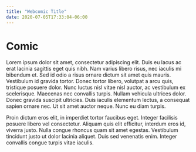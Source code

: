 ```yaml
---
title: "Webcomic Title"
date: 2020-07-05T17:33:04-06:00
---
```

# Comic
Lorem ipsum dolor sit amet, consectetur adipiscing elit. Duis eu lacus ac erat lacinia sagittis eget quis nibh. Nam varius libero risus, nec iaculis mi bibendum et. Sed id odio a risus ornare dictum sit amet quis mauris. Vestibulum id gravida tortor. Donec tortor libero, volutpat a arcu quis, tristique posuere dolor. Nunc luctus nisl vitae nisl auctor, ac vestibulum ex scelerisque. Maecenas nec convallis turpis. Nullam vehicula ultrices dolor. Donec gravida suscipit ultricies. Duis iaculis elementum lectus, a consequat sapien ornare nec. Ut sit amet auctor neque. Nunc eu diam turpis.

Proin dictum eros elit, in imperdiet tortor faucibus eget. Integer facilisis posuere libero vel consectetur. Aliquam quis elit efficitur, interdum eros id, viverra justo. Nulla congue rhoncus quam sit amet egestas. Vestibulum tincidunt justo ut dolor lacinia aliquet. Duis sed venenatis enim. Integer convallis congue turpis vitae iaculis.

